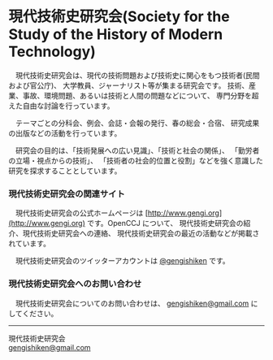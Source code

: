 現代技術史研究会(Society for the Study of the History of Modern Technology)
=============================================================================
　現代技術史研究会は、現代の技術問題および技術史に関心をもつ技術者(民間および官公庁)、
大学教員、ジャーナリスト等が集まる研究会です。
技術、産業、事故、環境問題、あるいは技術と人間の問題などについて、
専門分野を超えた自由な討論を行っています。

　テーマごとの分科会、例会、会誌・会報の発行、春の総会・合宿、
研究成果の出版などの活動を行っています。

　研究会の目的は、「技術発展への広い見識」、「技術と社会の関係」、
「勤労者の立場・視点からの技術」、
「技術者の社会的位置と役割」などを強く意識した研究を探求することとしています。

### 現代技術史研究会の関連サイト

　現代技術史研究会の公式ホームページは
[http://www.gengi.org](http://www.gengi.org) です。OpenCCJ について、
現代技術史研究会の紹介、現代技術史研究会への連絡、
現代技術史研究会の最近の活動などが掲載されています。

　現代技術史研究会のツイッターアカウントは
[@gengishiken](https://twitter.com/gengishiken) です。

### 現代技術史研究会へのお問い合わせ

　現代技術史研究会についてのお問い合わせは、
gengishiken@gmail.com にしてください。

---
現代技術史研究会  
gengishiken@gmail.com
